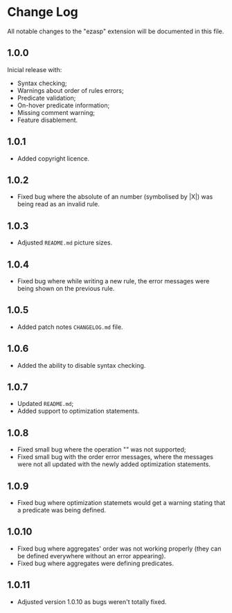 # Change Log

All notable changes to the "ezasp" extension will be documented in this file.

## 1.0.0
Inicial release with:
- Syntax checking;
- Warnings about order of rules errors;
- Predicate validation;
- On-hover predicate information;
- Missing comment warning;
- Feature disablement.

## 1.0.1
- Added copyright licence.

## 1.0.2
- Fixed bug where the absolute of an number (symbolised by |X|) was being read as an invalid rule.

## 1.0.3
- Adjusted `README.md` picture sizes.

## 1.0.4
- Fixed bug where while writing a new rule, the error messages were being shown on the previous rule.

## 1.0.5
- Added patch notes `CHANGELOG.md` file.

## 1.0.6
- Added the ability to disable syntax checking.

## 1.0.7
- Updated `README.md`;
- Added support to optimization statements.

## 1.0.8
- Fixed small bug where the operation "\" was not supported;
- Fixed small bug with the order error messages, where the messages were not all updated with the newly added optimization statements.

## 1.0.9
- Fixed bug where optimization statemets would get a warning stating that a predicate was being defined.

## 1.0.10
- Fixed bug where aggregates' order was not working properly (they can be defined everywhere without an error appearing).
- Fixed bug where aggregates were defining predicates.

## 1.0.11
- Adjusted version 1.0.10 as bugs weren't totally fixed.
